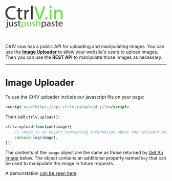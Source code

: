 <a href="/"><img src="img/ctrlv-dark-358x142.png" alt="CtrlV.in" style="height:71px;" /></a>

<br/>

CtrlV now has a public API for uploading and manipulating images. You can use the <a href="#image-uploader">**Image Uploader**</a> to allow your website's users to upload images. Then you can use the **REST API** to manipulate those images as necessary.

<hr id="image-uploader"/>

# Image Uploader

To use the CtrlV uploader include our javascript file on your page:
```html
<script src="https://api.ctrlv.in/upload.js"></script>
```

Then call `ctrlv.upload()`:

```javascript
ctrlv.upload(function(image){
    // image is an object containing information about the uploaded image.
    console.log(image);
});
```

The contents of the `image` object are the same as those returned by <a href="#api-Images-GetImageId">Get An Image</a> below. The object contains an additional property named `key` that can be used to manipulate the image in future requests.

A demonstation <a href="http://ctrlvin.github.io/" target="_blank">can be seen here</a>.
